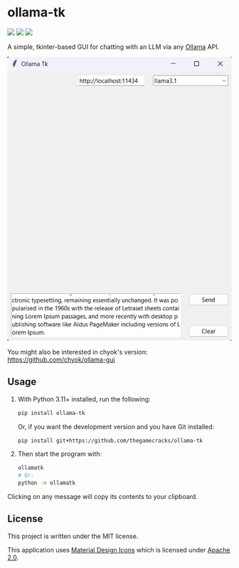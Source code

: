 # ollama-tk

[![](https://img.shields.io/pypi/v/ollama-tk?style=flat-square)](https://pypi.org/project/ollama-tk/)
[![](https://img.shields.io/github/actions/workflow/status/thegamecracks/ollama-tk/black-lint.yml?style=flat-square&label=black)](https://black.readthedocs.io/en/stable/)
[![](https://img.shields.io/github/actions/workflow/status/thegamecracks/ollama-tk/pyright-lint.yml?style=flat-square&label=pyright)](https://microsoft.github.io/pyright/#/)

A simple, tkinter-based GUI for chatting with an LLM via any [Ollama] API.

[Ollama]: https://github.com/ollama/ollama

![](/docs/images/demo.gif)

You might also be interested in chyok's version: https://github.com/chyok/ollama-gui

## Usage

1. With Python 3.11+ installed, run the following:

   ```sh
   pip install ollama-tk
   ```

   Or, if you want the development version and you have Git installed:

   ```sh
   pip install git+https://github.com/thegamecracks/ollama-tk
   ```

2. Then start the program with:

   ```sh
   ollamatk
   # Or:
   python -m ollamatk
   ```

Clicking on any message will copy its contents to your clipboard.

## License

This project is written under the MIT license.

This application uses [Material Design Icons] which is licensed under
[Apache 2.0](https://github.com/google/material-design-icons/blob/master/LICENSE).

[Material Design Icons]: https://icon-sets.iconify.design/material-symbols/person/
